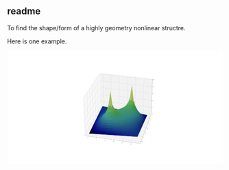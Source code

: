 ## readme


To find the shape/form of a highly geometry nonlinear structre.

Here is one example.

![eg2, 2d net under pretensioned with all 4 side constrained](https://github.com/riverinme/Structure_Form_Finding_HH/blob/master/Eg2/Eg2.png)
